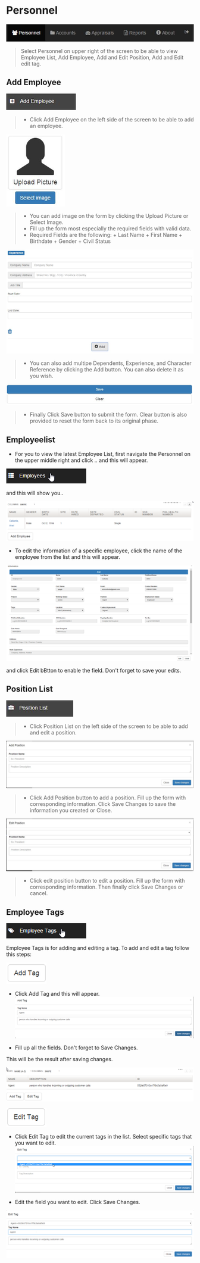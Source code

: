 # Personnel
![Image](img/addemployee1.png)
>
>Select Personnel on upper right of the screen to be able to view Employee List, Add Employee, Add and Edit Position, Add and Edit edit tag.
## Add Employee
![Image](img/addemployee2.png)
>
> + Click Add Employee on the left side of the screen to be able to add an employee.
>
![Image](img/addemployee3.png)
>
> + You can add image on the form by clicking the Upload Picture or Select Image.
> + Fill up the form most especially the required fields with valid data.
> + Required Fields are the following:
	+ Last Name
	+ First Name
	+ Birthdate
	+ Gender
	+ Civil Status
>
![Image](img/addemployee4.png)
>
> + You can also add multipe Dependents, Experience, and Character Reference by clicking the Add button. You can also delete it as you wish.
>
![Image](img/addemployee5.png)
>
> + Finally Click Save button to submit the form. Clear button is also provided to reset the form back to its original phase.
	
## Employeelist
+ For you to view the latest Employee List, first navigate the Personnel on the upper middle right and click .. and this will appear.
>
![Image](img/employeelist1.png)
>
and this will show you..
>
![Image](img/employeelist2.png)
>
+ To edit the information of a specific employee, click the name of the employee from the list and this will appear.
>
![Image](img/employeelist3.png)
>
and click Edit bBtton to enable the field. Don't forget to save your edits.

## Position List
![Image](img/positionlist1.png)
>
> + Click Position List on the left side of the screen to be able to add and edit a position.
>
![Image](img/positionlist2.png)
>
> + Click Add Position button to add a position. Fill up the form with corresponding information. Click Save Changes to save the information you created or Close.
>
![Image](img/positionlist3.png)
>
> + Click edit position button to edit a position. Fill up the form with corresponding information. Then finally click Save Changes or cancel.

## Employee Tags
![Image](img/employeetags1.png)
>
Employee Tags is for adding and editing a tag. To add and edit a tag follow this steps:
>
![Image](img/employeetags2.png)
>
>
+ Click Add Tag and this will appear.
![Image](img/employeetags3.png)
>
>
+ Fill up all the fields. Don't forget to Save Changes.
>
This will be the result after saving changes.
>
![Image](img/employeetags4.png)
>
>
![Image](img/employeetags5.png)
>
+ Click Edit Tag to edit the current tags in the list. Select specific tags that you want to edit. 
![Image](img/employeetags6.png)
>
>
+ Edit the field you want to edit. Click Save Changes.
>
![Image](img/employeetags7.png)
>








